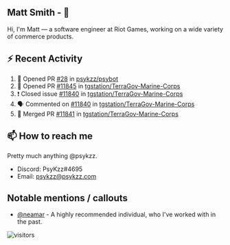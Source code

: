 <!--
[![PsyKzz's github stats](https://github-readme-stats.vercel.app/api?username=psykzz&show_icons=true)](https://github.com/anuraghazra/github-readme-stats)
-->

## Matt Smith - 👋
Hi, I'm Matt — a software engineer at Riot Games, working on a wide variety of commerce products.

## ⚡ Recent Activity

<!--START_SECTION:activity-->
1. 💪 Opened PR [#28](https://github.com/psykzz/psybot/pull/28) in [psykzz/psybot](https://github.com/psykzz/psybot)
2. 💪 Opened PR [#11845](https://github.com/tgstation/TerraGov-Marine-Corps/pull/11845) in [tgstation/TerraGov-Marine-Corps](https://github.com/tgstation/TerraGov-Marine-Corps)
3. ❗️ Closed issue [#11840](https://github.com/tgstation/TerraGov-Marine-Corps/issues/11840) in [tgstation/TerraGov-Marine-Corps](https://github.com/tgstation/TerraGov-Marine-Corps)
4. 🗣 Commented on [#11840](https://github.com/tgstation/TerraGov-Marine-Corps/issues/11840) in [tgstation/TerraGov-Marine-Corps](https://github.com/tgstation/TerraGov-Marine-Corps)
5. 🎉 Merged PR [#11841](https://github.com/tgstation/TerraGov-Marine-Corps/pull/11841) in [tgstation/TerraGov-Marine-Corps](https://github.com/tgstation/TerraGov-Marine-Corps)
<!--END_SECTION:activity-->


## 📫 How to reach me

Pretty much anything @psykzz.

- Discord: PsyKzz#4695
- Email: psykzz@psykzz.com


## Notable mentions / callouts

 - [@neamar](https://github.com/neamar) - A highly recommended individual, who I've worked with in the past.


![visitors](https://visitor-badge.glitch.me/badge?page_id=psykzz/psykzz)


